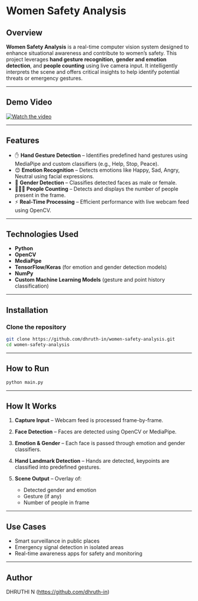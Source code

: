 # Women Safety Analysis

## Overview

**Women Safety Analysis** is a real-time computer vision system designed to enhance situational awareness and contribute to women’s safety. This project leverages **hand gesture recognition**, **gender and emotion detection**, and **people counting** using live camera input. It intelligently interprets the scene and offers critical insights to help identify potential threats or emergency gestures.

---

## Demo Video

[![Watch the video](https://img.youtube.com/vi/1HEexXXYQFg/hqdefault.jpg)](https://youtu.be/1HEexXXYQFg)

---

## Features

* ✋ **Hand Gesture Detection** – Identifies predefined hand gestures using MediaPipe and custom classifiers (e.g., Help, Stop, Peace).
* 😊 **Emotion Recognition** – Detects emotions like Happy, Sad, Angry, Neutral using facial expressions.
* 🚻 **Gender Detection** – Classifies detected faces as male or female.
* 🧍‍♀️🧍 **People Counting** – Detects and displays the number of people present in the frame.
* ⚡ **Real-Time Processing** – Efficient performance with live webcam feed using OpenCV.

---

## Technologies Used

* **Python**
* **OpenCV**
* **MediaPipe**
* **TensorFlow/Keras** (for emotion and gender detection models)
* **NumPy**
* **Custom Machine Learning Models** (gesture and point history classification)

---

## Installation

###  Clone the repository

```bash
git clone https://github.com/dhruth-in/women-safety-analysis.git
cd women-safety-analysis
```
---

## How to Run

```bash
python main.py
```
---

## How It Works

1. **Capture Input** – Webcam feed is processed frame-by-frame.
2. **Face Detection** – Faces are detected using OpenCV or MediaPipe.
3. **Emotion & Gender** – Each face is passed through emotion and gender classifiers.
4. **Hand Landmark Detection** – Hands are detected, keypoints are classified into predefined gestures.
5. **Scene Output** – Overlay of:

   * Detected gender and emotion
   * Gesture (if any)
   * Number of people in frame

---

## Use Cases

* Smart surveillance in public places
* Emergency signal detection in isolated areas
* Real-time awareness apps for safety and monitoring

---

## Author

DHRUTHI N (https://github.com/dhruth-in)
